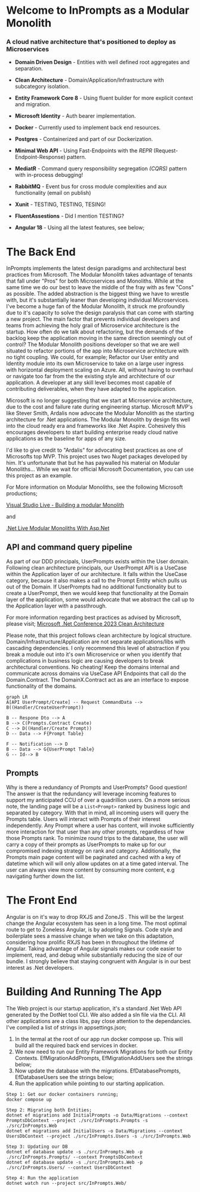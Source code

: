 
# Welcome to InPrompts as a Modular Monolith

### A cloud native architecture that's positioned to deploy as Microservices  

* **Domain Driven Design** - Entities with well defined root aggregates and separation.

* **Clean Architecture** - Domain/Application/Infrastructure with subcategory isolation.

* **Entity Framework Core 8** - Using fluent builder for more explicit context and migration.

* **Microsoft Identity** - Auth bearer implementation.

* **Docker** - Currently used to implement back end resources.

* **Postgres** - Containerized and part of our Dockerization.

* **Minimal Web API** - Using Fast-Endpoints with the _REPR_ (Request-Endpoint-Response) pattern.

* **MediatR** - Command query responsibility segregation _(CQRS)_ pattern with in-process debugging!

* **RabbitMQ** - Event bus for cross module complexities and aux functionality (email on publish)

* **Xunit** - TESTING, TESTING, TESING!

* **FluentAssestions** - Did I mention TESTING?

* **Angular 18** - Using all the latest features, see below;

# The Back End

InPrompts implements the latest design paradigms and architectural best practices from Microsoft. The Modular Monolith takes advantage of tenants that fall under "Pros" for both Microservices and Monoliths. While at the same time we do our best to leave the middle of the fray with as few "Cons" as possible. The added abstraction is the biggest thing we have to wrestle with, but it's substantially leaner than developing individual Microservices. 
I've become a huge fan of the Modular Monolith, it struck me profoundly due to it's capacity to solve the design paralysis that can come with starting a new project. The main factor that prevents individual developers and teams from achieving the holy grail of Microservice architecture is the startup. How often do we talk about refactoring, but the demands of the backlog keep the application moving in the same direction seemingly out of control?
The Modular Monolith positions developer so that we are well situated to refactor portions of the app into Microservice architecture with no tight coupling. We could, for example; Refactor our User entity and Identity module into its own Microservice to take on a large user ingress with horizontal deployment scaling on Azure. All, without having to overhaul or navigate too far from the the existing style and architecture of our application. A developer at any skill level becomes most capable of contributing deliverables, when they have adapted to the application.

Microsoft is no longer suggesting that we start at Microservice architecture, due to the cost and failure rate during engineering startup. Microsoft MVP's like Stever Smith, Ardalis now advocate the Modular Monolith as the starting architecture for .Net applications. The Modular Monolith by design fits well into the cloud ready era and frameworks like .Net Aspire. Cohesively this encourages developers to start building enterprise ready cloud native applications as the baseline for apps of any size.

I'd like to give credit to "Ardalis" for advocating best practices as one of Microsofts top MVP. This project uses two Nuget packages developed by him. It's unfortunate that but he has paywalled his material on Modular Monoliths... While we wait for official Microsoft Documentation, you can use this project as an example.

For More information on Modular Monoliths, see the following Microsoft productions;

[Visual Studio Live - Building a modular Monolith](https://www.youtube.com/watch?v=wkAc6K09pKQ&ab_channel=MicrosoftVisualStudio)

and

[.Net Live Modular Monoliths With Asp.Net](https://learn.microsoft.com/en-us/shows/on-net/on-dotnet-live-modular-monoliths-with-aspnet-core)

## API and command query pipeline

As part of our DDD principals, UserPrompts exists within the User domain. Following clean architecture principals, our UserPrompt API is a UseCase within the Application layer of our architecture. It falls within the UseCase category, because it also makes a call to the Prompt Entity which pulls us out of the Domain. If UserPrompts had no additional functionality but to create a UserPrompt, then we would keep that functionality at the Domain layer of the application, some would advocate that we abstract the call up to the Application layer with a passthrough.

For more information regarding best practices as advised by Microsoft, please visit;
[Microsoft .Net Conference 2023 Clean Architecture](https://www.youtube.com/watch?v=yF9SwL0p0Y0&t=1060s&ab_channel=dotnet) 

Please note, that this project follows clean architecture by logical structure. Domain/Infrastructure/Application are not separate applications/libs with cascading dependencies. I only recommend this level of abstraction if you break a module out into it's own Microservice or when you identify that complications in business logic are causing developers to break architectural conventions. No cheating! Keep the domains internal and communicate across domains via UseCase API Endpoints that call do the Domain.Contract. The DomainX.Contract act as are an interface to expose functionality of the domains.

```mermaid
graph LR
A[API UserPrompt/Create] -- Request CommandData --> B((Handler/CreateUserPrompt))

B -- Respone Dto --> A
B --> C(Prompts.Contract Create)
C --> D((Handler/Create Prompt))
D -- Data --> F{Prompt Table}

F -- Notification --> D
B -- Data --> G{UserPrompt Table}
G -- Id--> B
```

## Prompts
Why is there a redundancy of Prompts and UserPrompts? Good question! The answer is that the redundancy will leverage incoming features to support my anticipated CCU of over a quadrillion users. On a more serious note, the landing page will be a `List<Prompt>` ranked by business logic and separated by category. With that in mind,  all incoming users will query the Prompts table. Users will interact with Prompts of their interest independently. Any Prompt where a user has content, will invoke sufficiently more interaction for that user than any other prompts, regardless of how those Prompts rank. To minimize round trips to the database, the user will carry a copy of their prompts as UserPrompts to make up for our compromised indexing strategy on rank and category. Additionally, the Prompts main page content will be paginated and cached with a key of datetime which will will only allow updates on at a time gated interval. The user can always view more content by consuming more content, e.g navigating further down the list.

# The Front End
Angular is on it's way to drop RXJS and ZoneJS . This will be the largest change the Angular ecosystem has seen in a long time. The most optimal route to get to Zoneless Angular, is by adopting Signals. Code style and boilerplate sees a massive change when we take on this adaptation, considering how prolific RXJS has been in throughout the lifetime of Angular. Taking advantage of Angular signals makes our code easier to implement, read, and debug while substantially reducing the size of our bundle. I strongly believe that staying congruent with Angular is in our best interest as .Net developers.

# Building And Running The App
The Web project is our startup application, it's a standard .Net Web API generated by the DotNet tool CLI. We also added a sln file via the CLI. All other applications are a class libs, pay close attention to the dependancies. I've compiled a list of strings in appsettings.json;

1. In the termal at the root of our app run docker compose up. This will build all the required back end services in docker.
2. We now need to run our Entity Framework Migrations for both our Entity Contexts. EfMigrationAddPrompts, EfMigrationAddUsers see the strings below;
3. Now update the database with the migrations. EfDatabasePrompts, EfDatabaseUsers see the strings below;
4. Run the application while pointing to our starting application. 

```
Step 1: Get our docker containers running;
docker compose up

Step 2: Migrating both Entities;
dotnet ef migrations add InitialPrompts -o Data/Migrations --context PromptsDbContext --project ./src/InPrompts.Prompts -s ./src/InPrompts.Web
dotnet ef migrations add InitialUsers -o Data/Migrations --context UsersDbContext --project ./src/InPrompts.Users -s ./src/InPrompts.Web

Step 3: Updating our DB
dotnet ef database update -s ./src/InPrompts.Web -p ./src/InPrompts.Prompts/ --context PromptsDbContext
dotnet ef database update -s ./src/InPrompts.Web -p ./src/InPrompts.Users/ --context UsersDbContext

Step 4: Run the application
dotnet watch run --project src/InPrompts.Web/